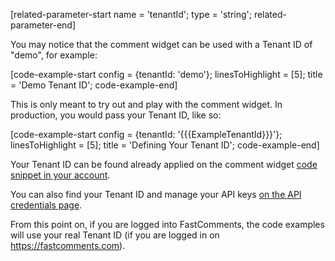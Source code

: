 [related-parameter-start name = 'tenantId'; type = 'string'; related-parameter-end]

You may notice that the comment widget can be used with a Tenant ID of "demo", for example:

[code-example-start config = {tenantId: 'demo'}; linesToHighlight = [5]; title = 'Demo Tenant ID'; code-example-end]

This is only meant to try out and play with the comment widget. In production, you would pass your Tenant ID, like so:

[code-example-start config = {tenantId: '{{{ExampleTenantId}}}'}; linesToHighlight = [5]; title = 'Defining Your Tenant ID'; code-example-end]

Your Tenant ID can be found already applied on the comment widget <a href="https://fastcomments.com/auth/my-account/get-acct-code" target="_blank">code snippet in your account</a>.

You can also find your Tenant ID and manage your API keys [on the API credentials page](https://fastcomments.com/auth/my-account/api-secret).

From this point on, if you are logged into FastComments, the code examples will use your real Tenant ID (if you are logged in on https://fastcomments.com).
